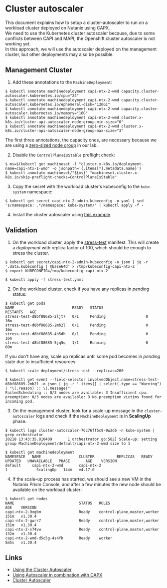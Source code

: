 # Cluster autoscaler
This document explains how to setup a cluster-autoscaler to run on a workload cluster deployed on Nutanix using CAPX.  
We need to use the Kubernetes cluster autoscaler because, due to some conflicts between CAPI and MAPI, the Openshift cluster autoscaler is not working yet.  
In this approach, we will use the autoscaler deployed on the management cluster, but other deployments may also be possible.

## Management Cluster
1. Add these annotations to the `MachineDeployment`:
```shell
$ kubectl annotate machinedeployment capi-ntx-2-wmd capacity.cluster-autoscaler.kubernetes.io/cpu="24"
$ kubectl annotate machinedeployment capi-ntx-2-wmd capacity.cluster-autoscaler.kubernetes.io/ephemeral-disk="120Gi"
$ kubectl annotate machinedeployment capi-ntx-2-wmd capacity.cluster-autoscaler.kubernetes.io/memory="16G"
$ kubectl annotate machinedeployment capi-ntx-2-wmd cluster.x-k8s.io/cluster-api-autoscaler-node-group-min-size="0"
$ kubectl annotate machinedeployment capi-ntx-2-wmd cluster.x-k8s.io/cluster-api-autoscaler-node-group-max-size="3"
```
The first three annotations, the capacity ones, are necessary because we are using a [zero-sized node group](https://cluster-api.sigs.k8s.io/tasks/automated-machine-management/autoscaling#scale-from-zero-support) in our lab.

2. Disable the `ControlPlaneIsStable` preflight check:
```shell
$ ms=$(kubectl get machineset -l "cluster.x-k8s.io/deployment-name=capi-ntx-1-wmd" -o jsonpath='{.items[*].metadata.name}')
$ kubectl annotate machineset/"${ms}" "machineset.cluster.x-k8s.io/skip-preflight-checks=ControlPlaneIsStable"
```
3. Copy the secret with the workload cluster's kubeconfig to the `kube-system` namespace:
```shell
$ kubectl get secret capi-ntx-2-admin-kubeconfig -o yaml | sed 's/namespace: .*/namespace: kube-system/' | kubectl apply -f -
```
4. Install the cluster autoscaler using [this example](../manifest/autoscaler/cluster-autoscaler-deploy.yaml).

## Validation
1. On the workload cluster, apply the [stress-test](../manifest/autoscaler/stress-test.yaml) manifest. This will create a _deployment_ with replica factor of 100, which should be enough to stress the cluster.
```shell
$ kubectl get secret/capi-ntx-2-admin-kubeconfig -o json | jq -r '.data.kubeconfig | @base64d' > /tmp/kubeconfig-capi-ntx-2
$ export KUBECONFIG=/tmp/kubeconfig-capi-ntx-2

$ kubectl apply -f stress-test.yaml
```
2. On the workload cluster, check if you have any replicas in _pending_ status:
```shell
$ kubectl get pods
NAME                          READY   STATUS                   RESTARTS   AGE
stress-test-d8bf88685-2ljt7   0/1     Pending                  0          16m
stress-test-d8bf88685-2mb2l   0/1     Pending                  0          16m
stress-test-d8bf88685-4h5dh   0/1     Pending                  0          16m
stress-test-d8bf88685-5jq5q   1/1     Running                  0          60m
```
If you don't have any, scale up replicas until some pod becomes in _pending_ state due to insufficient resources:
```shell
$ kubectl scale deployment/stress-test --replicas=200

$ kubectl get event --field-selector involvedObject.name=stress-test-d8bf88685-2mb2l -o json | jq -r '.items[] | select(.type == "Warning") | "\(.reason) :: \(.message)"'
FailedScheduling :: 0/3 nodes are available: 3 Insufficient cpu. preemption: 0/3 nodes are available: 3 No preemption victims found for incoming pod.
```
3. On the management cluster, look for a scale-up message in the `cluster-autoscaler` logs and check if the `MachineDeployment` is in **ScalingUp** phase.
```shell
$ kubectl logs cluster-autoscaler-76c76ff5c9-9w2d6 -n kube-system | grep orchestrator
I0218 13:43:35.810409       1 orchestrator.go:582] Scale-up: setting group MachineDeployment/default/capi-ntx-2-wmd size to 1

$ kubectl get machinedeployment
NAMESPACE   NAME                 CLUSTER          REPLICAS   READY   UPDATED   UNAVAILABLE   PHASE       AGE    VERSION
default     capi-ntx-2-wmd       capi-ntx-2                                    1             ScalingUp   144m   v4.17.0
```
4. If the scale-up process has started, we should see a new VM in the Nutanix Prism Console, and after a few minutes the new node should be available on the workload cluster:
```shell
$ kubectl get nodes
NAME                             STATUS   ROLES                         AGE    VERSION
capi-ntx-2-9xgbm                 Ready    control-plane,master,worker   151m   v1.30.4
capi-ntx-2-gwrr7                 Ready    control-plane,master,worker   151m   v1.30.4
capi-ntx-2-s74vw                 Ready    control-plane,master,worker   132m   v1.30.4
capi-ntx-2-wmd-d5c5g-4s4fh       Ready    worker                        5m5s   v1.30.4
```

## Links
* [Using the Cluster Autoscaler](https://cluster-api.sigs.k8s.io/tasks/automated-machine-management/autoscaling)
* [Using Autoscaler in combination with CAPX](https://opendocs.nutanix.com/capx/latest/experimental/autoscaler/)
* [Cluster Autoscaler](https://github.com/kubernetes/autoscaler/tree/master/cluster-autoscaler)
